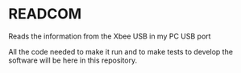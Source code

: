 # READCOM
Reads the information from the Xbee USB in my PC USB port

All the code needed to make it run and to make tests to develop the software will be here in this repository.
